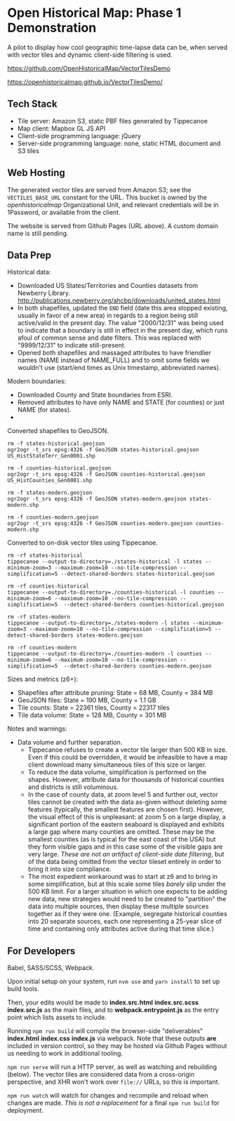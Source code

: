 # Open Historical Map: Phase 1 Demonstration

A pilot to display how cool geographic time-lapse data can be, when served with vector tiles and dynamic client-side filtering is used.

https://github.com/OpenHistoricalMap/VectorTilesDemo

https://openhistoricalmap.github.io/VectorTilesDemo/



## Tech Stack

* Tile server: Amazon S3, static PBF files generated by Tippecanoe
* Map client: Mapbox GL JS API
* Client-side programming language: jQuery
* Server-side programming language: none, static HTML document and S3 tiles


## Web Hosting

The generated vector tiles are served from Amazon S3; see the `VECTILES_BASE_URL` constant for the URL. This bucket is owned by the *openhistoricalmap* Organizational Unit, and relevant credentials will be in 1Password, or available from the client.

The website is served from Github Pages (URL above). A custom domain name is still pending.


## Data Prep

Historical data:
* Downloaded US States/Territories and Counties datasets from Newberry Library. http://publications.newberry.org/ahcbp/downloads/united_states.html
* In both shapefiles, updated the `END` field (date this area stopped existing, usually in favor of a new area) in regards to a region being still active/valid in the present day. The value "2000/12/31" was being used to indicate that a boundary is still in effect in the present day, which runs afoul of common sense and date filters. This was replaced with "9999/12/31" to indicate still-present.
* Opened both shapefiles and massaged attributes to have friendlier names (NAME instead of NAME_FULL) and to omit some fields we wouldn't use (start/end times as Unix timestamp, abbreviated names).

Modern boundaries:
* Downloaded County and State boundaries from ESRI.
* Removed attributes to have only NAME and STATE (for counties) or just NAME (for states).
* 

Converted shapefiles to GeoJSON.
```
rm -f states-historical.geojson
ogr2ogr -t_srs epsg:4326 -f GeoJSON states-historical.geojson US_HistStateTerr_Gen0001.shp

rm -f counties-historical.geojson
ogr2ogr -t_srs epsg:4326 -f GeoJSON counties-historical.geojson US_HistCounties_Gen0001.shp

rm -f states-modern.geojson
ogr2ogr -t_srs epsg:4326 -f GeoJSON states-modern.geojson states-modern.shp

rm -f counties-modern.geojson
ogr2ogr -t_srs epsg:4326 -f GeoJSON counties-modern.geojson counties-modern.shp
```

Converted to on-disk vector tiles using Tippecanoe.
```
rm -rf states-historical
tippecanoe --output-to-directory=./states-historical -l states --minimum-zoom=3 --maximum-zoom=10 --no-tile-compression --simplification=5 --detect-shared-borders states-historical.geojson

rm -rf counties-historical
tippecanoe --output-to-directory=./counties-historical -l counties --minimum-zoom=6 --maximum-zoom=10 --no-tile-compression --simplification=5  --detect-shared-borders counties-historical.geojson

rm -rf states-modern
tippecanoe --output-to-directory=./states-modern -l states --minimum-zoom=3 --maximum-zoom=10 --no-tile-compression --simplification=5 --detect-shared-borders states-modern.geojson

rm -rf counties-modern
tippecanoe --output-to-directory=./counties-modern -l counties --minimum-zoom=6 --maximum-zoom=10 --no-tile-compression --simplification=5  --detect-shared-borders counties-modern.geojson
```

Sizes and metrics (z6+):
* Shapefiles after attribute pruning: State = 68 MB, County = 384 MB
* GeoJSON files: State = 190 MB, County = 1.1 GB
* Tile counts: State = 22361 tiles, County = 22317 tiles
* Tile data volume: State = 128 MB, County = 301 MB

Notes and warnings:
* Data volume and further separation.
  * Tippecanoe refuses to create a vector tile larger than 500 KB in size. Even if this could be overridden, it would be infeasible to have a map client download many simultaneous tiles of this size or larger.
  * To reduce the data volume, simplification is performed on the shapes. However, attribute data for thousands of historical counties and districts is still voluminous.
  * In the case of county data, at zoom level 5 and further out, vector tiles cannot be created with the data as-given without deleting some features (typically, the smallest features are chosen first). However, the visual effect of this is unpleasant: at zoom 5 on a large display, a significant portion of the eastern seaboard is displayed and exhibits a large gap where many counties are omitted. These may be the smallest counties (as is typical for the east coast of the USA) but they form visible gaps and in this case some of the visible gaps are very large. *These are not an artifact of client-side date filtering*, but of the data being omitted from the vector tileset entirely in order to bring it into size compliance.
  * The most expedient workaround was to start at z6 and to bring in some simplification, but at this scale some tiles *barely* slip under the 500 KB limit. For a larger situation in which one expects to be adding new data, new strategies would need to be created to "partition" the data into multiple sources, then display these multiple sources together as if they were one. (Example, segregate historical counties into 20 separate sources, each one representing a 25-year slice of time and containing only attributes active during that time slice.)


## For Developers

Babel, SASS/SCSS, Webpack.

Upon initial setup on your system, run `nvm use` and `yarn install` to set up build tools.

Then, your edits would be made to **index.src.html** **index.src.scss** **index.src.js** as the main files, and to **webpack.entrypoint.js** as the entry point which lists assets to include.

Running `npm run build` will compile the browser-side "deliverables" **index.html** **index.css** **index.js** via webpack. Note that these outputs **are** included in version control, so they may be hosted via Github Pages without us needing to work in additional tooling.

`npm run serve` will run a HTTP server, as well as watching and rebuilding (below). The vector tiles are considered data from a cross-origin perspective, and XHR won't work over `file://` URLs, so this is important.

`npm run watch` will watch for changes and recompile and reload when changes are made. *This is not a replacement* for a final `npm run build` for deployment.

